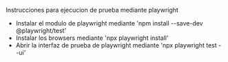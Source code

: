 Instrucciones para ejecucion de prueba mediante playwright
- Instalar el modulo de playwright mediante 'npm install --save-dev @playwright/test'
- Instalar los browsers mediante 'npx playwright install'
- Abrir la interfaz de prueba de playwright mediante 'npx playwright test --ui'
